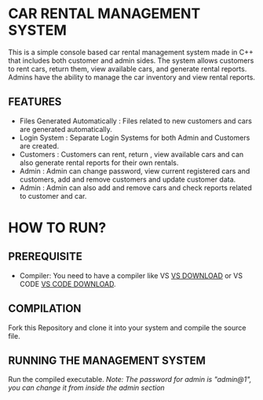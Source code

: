 # CAR RENTAL MANAGEMENT SYSTEM

This is a simple console based car rental management system made in C++ that includes both customer and admin sides. The system allows customers to rent cars, return them, view available cars, and generate rental reports. Admins have the ability to manage the car inventory and view rental reports.

## FEATURES

- Files Generated Automatically : Files related to new customers and cars are generated automatically.
- Login System : Separate Login Systems for both Admin and Customers are created.
- Customers : Customers can rent, return , view available cars and can also generate rental reports for their own rentals.
- Admin : Admin can change password, view current registered cars and customers, add and remove customers and update customer data.
- Admin : Admin can also add and remove cars and check reports related to customer and car.

# HOW TO RUN?

## PREREQUISITE
- Compiler: You need to have a compiler like VS [VS DOWNLOAD](https://visualstudio.microsoft.com/downloads/) or VS CODE [VS CODE DOWNLOAD](https://code.visualstudio.com/download).

## COMPILATION
Fork this Repository and clone it into your system and compile the source file. 

## RUNNING THE MANAGEMENT SYSTEM
Run the compiled executable.
*Note: The password for admin is "admin@1", you can change it from inside the admin section*
